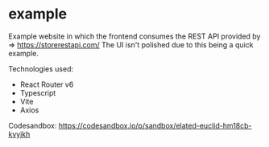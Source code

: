 # example

Example website in which the frontend consumes the REST API provided by => https://storerestapi.com/
The UI isn't polished due to this being a quick example.

Technologies used:
<ul>
<li>React Router v6</li>
<li>Typescript</li>
<li>Vite</li>
<li>Axios</li>
</ul>


Codesandbox: https://codesandbox.io/p/sandbox/elated-euclid-hm18cb-kvyjkh


